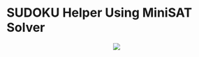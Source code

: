 # SUDOKU Helper Using MiniSAT Solver

<p align ="center">
<img src="https://thumbs.gfycat.com/MiserlyDisfiguredAgouti-size_restricted.gif"/> 
</p>
